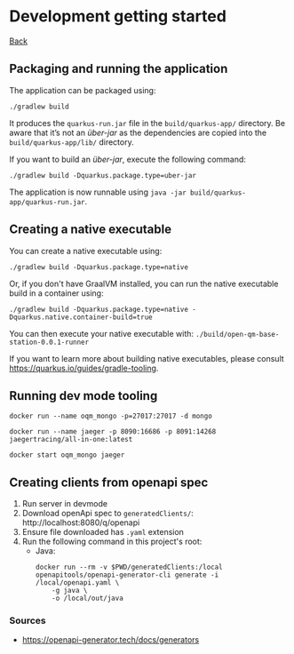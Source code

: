 # Development getting started

[Back](README.md)

## Packaging and running the application

The application can be packaged using:
```shell script
./gradlew build
```

It produces the `quarkus-run.jar` file in the `build/quarkus-app/` directory.
Be aware that it’s not an _über-jar_ as the dependencies are copied into the `build/quarkus-app/lib/` directory.

If you want to build an _über-jar_, execute the following command:
```shell script
./gradlew build -Dquarkus.package.type=uber-jar
```

The application is now runnable using `java -jar build/quarkus-app/quarkus-run.jar`.

## Creating a native executable

You can create a native executable using:
```shell script
./gradlew build -Dquarkus.package.type=native
```

Or, if you don't have GraalVM installed, you can run the native executable build in a container using:
```shell script
./gradlew build -Dquarkus.package.type=native -Dquarkus.native.container-build=true
```

You can then execute your native executable with: `./build/open-qm-base-station-0.0.1-runner`

If you want to learn more about building native executables, please consult https://quarkus.io/guides/gradle-tooling.

## Running dev mode tooling

`docker run --name oqm_mongo -p=27017:27017 -d mongo`

`docker run --name jaeger -p 8090:16686 -p 8091:14268 jaegertracing/all-in-one:latest`

`docker start oqm_mongo jaeger`

## Creating clients from openapi spec

 1. Run server in devmode
 2. Download openApi spec to `generatedClients/`: http://localhost:8080/q/openapi
 3. Ensure file downloaded has `.yaml` extension
 4. Run the following command in this project's root:
    - Java: 
        ```shell
        docker run --rm -v $PWD/generatedClients:/local openapitools/openapi-generator-cli generate -i /local/openapi.yaml \
            -g java \
            -o /local/out/java
        ```

### Sources

 - https://openapi-generator.tech/docs/generators
